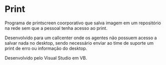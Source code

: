 # Print
Programa de printscreen coorporativo que salva imagem em um repositório na rede sem que a pessoal tenha acesso ao print.

Desenvolvido para um callcenter onde os agentes não possuem acesso a salvar nada no desktop, sendo necessário enviar ao time de suporte um print de erro ou informação do desktop.

Desenvolvido pelo Visual Studio em VB.

